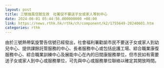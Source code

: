 ```yaml
---
layout: post
title: 三號強風信號生效　社署促不要送子女或家人等到中心
date: 2024-06-01 05:44:56.000000000 +08:00
link: https://news.rthk.hk/rthk/ch/component/k2/1755649-20240601.htm
categories: rthk
---
```


由於三號熱帶氣旋警告信號已經發出，社會福利署勸諭市民不要送子女或家人到幼兒中心、提供課餘託管服務的中心、長者服務中心或包括庇護工場、綜合職業康復服務中心、綜合職業訓練中心及展能中心在內的日間康服務單位，但市民如有需要送子女或家人到中心或服務單位，可先與中心或服務單位聯絡以確定其開放時間。
